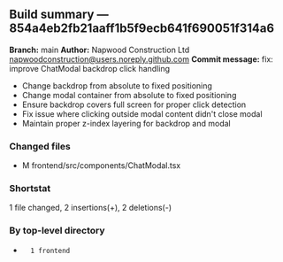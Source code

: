 ## Build summary — 854a4eb2fb21aaff1b5f9ecb641f690051f314a6

**Branch:** main
**Author:** Napwood Construction Ltd <napwoodconstruction@users.noreply.github.com>
**Commit message:** fix: improve ChatModal backdrop click handling

- Change backdrop from absolute to fixed positioning
- Change modal container from absolute to fixed positioning
- Ensure backdrop covers full screen for proper click detection
- Fix issue where clicking outside modal content didn't close modal
- Maintain proper z-index layering for backdrop and modal

### Changed files
 - M	frontend/src/components/ChatModal.tsx

### Shortstat
 1 file changed, 2 insertions(+), 2 deletions(-)

### By top-level directory
 -       1 frontend
